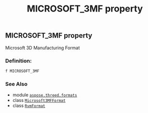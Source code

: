 ﻿---
title: MICROSOFT_3MF property
second_title: Aspose.3D for Python via .NET API References
description: 
type: docs
weight: 380
url: /python-net/aspose.threed.formats/rvmformat/microsoft_3mf/
is_root: false
---

## MICROSOFT_3MF property


Microsoft 3D Manufacturing Format
### Definition:
```python
f MICROSOFT_3MF 
```

### See Also
* module [`aspose.threed.formats`](../../)
* class [`Microsoft3MFFormat`](/3d/python-net/aspose.threed.formats/microsoft3mfformat)
* class [`RvmFormat`](/3d/python-net/aspose.threed.formats/rvmformat)
